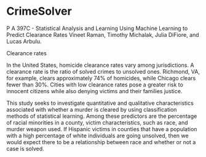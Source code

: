# CrimeSolver
  P A 397C - Statistical Analysis and Learning
  Using Machine Learning to Predict Clearance Rates
  Vineet Raman, Timothy Michalak, Julia DiFiore, and Lucas Arbulu.

Clearance rates 

In the United States, homicide clearance rates vary among jurisdictions. A clearance rate is the ratio of solved crimes to unsolved ones. Richmond, VA, for example, clears approximately 74% of homicides, while Chicago clears fewer than 30%. Cities with low clearance rates pose a greater risk to innocent citizens while also denying victims and their families justice.

This study seeks to investigate quantitative and qualitative characteristics associated with whether a murder is cleared by using classification methods of statistical learning. Among these predictors are the percentage of racial minorities in a county, victim characteristics, such as race, and murder weapon used. If Hispanic victims in counties that have a population with a high percentage of white individuals are going unsolved, then we would expect there to be a relationship between race and whether or not a case is solved.
